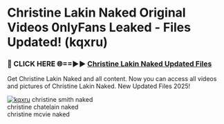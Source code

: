 # Christine Lakin Naked Original Videos 0nlyFans Leaked - Files Updated! (kqxru)

<h3>🔴 CLICK HERE 🌐==►► <a href="https://tinyurl.com/yckcrads" rel="nofollow">Christine Lakin Naked Updated Files</a></h3>

Get Christine Lakin Naked and all content. Now you can access all videos and pictures of Christine Lakin Naked. New Updated Files 2025!

[![kqxru](https://i.imgur.com/hpKpOFt.gif)](https://tinyurl.com/yckcrads)
christine smith naked<br>
christine chatelain naked<br>
christine mcvie naked